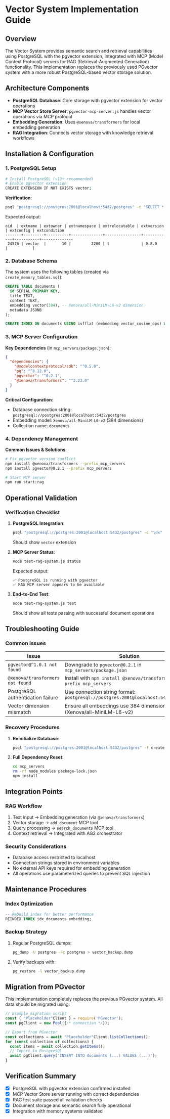 # Vector System Implementation Guide

## Overview
The Vector System provides semantic search and retrieval capabilities using PostgreSQL with the pgvector extension, integrated with MCP (Model Context Protocol) servers for RAG (Retrieval-Augmented Generation) functionality. This implementation replaces the previously used PGvector system with a more robust PostgreSQL-based vector storage solution.

## Architecture Components
- **PostgreSQL Database**: Core storage with pgvector extension for vector operations
- **MCP Vector Store Server**: `pgvector-mcp-server.js` handles vector operations via MCP protocol
- **Embedding Generation**: Uses `@xenova/transformers` for local embedding generation
- **RAG Integration**: Connects vector storage with knowledge retrieval workflows

## Installation & Configuration

### 1. PostgreSQL Setup
```bash
# Install PostgreSQL (v13+ recommended)
# Enable pgvector extension
CREATE EXTENSION IF NOT EXISTS vector;
```

**Verification**:
```bash
psql "postgresql://postgres:2001@localhost:5432/postgres" -c "SELECT * FROM pg_extension WHERE extname = 'vector';"
```
Expected output:
```
oid  | extname | extowner | extnamespace | extrelocatable | extversion | extconfig | extcondition
-------+---------+----------+--------------+----------------+------------+-----------+--------------
 24576 | vector  |       10 |         2200 | t              | 0.8.0      |           |
```

### 2. Database Schema
The system uses the following tables (created via `create_memory_tables.sql`):

```sql
CREATE TABLE documents (
  id SERIAL PRIMARY KEY,
  title TEXT,
  content TEXT,
  embedding vector(384), -- Xenova/all-MiniLM-L6-v2 dimension
  metadata JSONB
);

CREATE INDEX ON documents USING ivfflat (embedding vector_cosine_ops) WITH (lists = 100);
```

### 3. MCP Server Configuration
**Key Dependencies** (in `mcp_servers/package.json`):
```json
{
  "dependencies": {
    "@modelcontextprotocol/sdk": "^0.5.0",
    "pg": "^8.12.0",
    "pgvector": "^0.2.1",
    "@xenova/transformers": "^2.23.0"
  }
}
```

**Critical Configuration**:
- Database connection string: `postgresql://postgres:2001@localhost:5432/postgres`
- Embedding model: `Xenova/all-MiniLM-L6-v2` (384 dimensions)
- Collection name: `documents`

### 4. Dependency Management
**Common Issues & Solutions**:
```bash
# Fix pgvector version conflict
npm install @xenova/transformers --prefix mcp_servers
npm install pgvector@0.2.1 --prefix mcp_servers

# Start MCP server
npm run start:rag
```

## Operational Validation

### Verification Checklist
1. **PostgreSQL Integration**:
   ```bash
   psql "postgresql://postgres:2001@localhost:5432/postgres" -c "\dx"
   ```
   Should show `vector` extension

2. **MCP Server Status**:
   ```bash
   node test-rag-system.js status
   ```
   Expected output:
   ```
   ✅ PostgreSQL is running with pgvector
   ✅ RAG MCP server appears to be available
   ```

3. **End-to-End Test**:
   ```bash
   node test-rag-system.js test
   ```
   Should show all tests passing with successful document operations

## Troubleshooting Guide

### Common Issues
| Issue | Solution |
|-------|----------|
| `pgvector@^1.0.1 not found` | Downgrade to `pgvector@0.2.1` in `mcp_servers/package.json` |
| `@xenova/transformers not found` | Install with `npm install @xenova/transformers --prefix mcp_servers` |
| PostgreSQL authentication failure | Use connection string format: `postgresql://postgres:2001@localhost:5432/postgres` |
| Vector dimension mismatch | Ensure all embeddings use 384 dimensions (Xenova/all-MiniLM-L6-v2) |

### Recovery Procedures
1. **Reinitialize Database**:
   ```bash
   psql "postgresql://postgres:2001@localhost:5432/postgres" -f create_memory_tables.sql
   ```

2. **Full Dependency Reset**:
   ```bash
   cd mcp_servers
   rm -rf node_modules package-lock.json
   npm install
   ```

## Integration Points

### RAG Workflow
1. Text input → Embedding generation (via `@xenova/transformers`)
2. Vector storage → `add_document` MCP tool
3. Query processing → `search_documents` MCP tool
4. Context retrieval → Integrated with AG2 orchestrator

### Security Considerations
- Database access restricted to localhost
- Connection strings stored in environment variables
- No external API keys required for embedding generation
- All operations use parameterized queries to prevent SQL injection

## Maintenance Procedures

### Index Optimization
```sql
-- Rebuild index for better performance
REINDEX INDEX idx_documents_embedding;
```

### Backup Strategy
1. Regular PostgreSQL dumps:
   ```bash
   pg_dump -U postgres -Fc postgres > vector_backup.dump
   ```
2. Verify backups with:
   ```bash
   pg_restore -l vector_backup.dump
   ```

## Migration from PGvector
This implementation completely replaces the previous PGvector system. All data should be migrated using:
```javascript
// Example migration script
const { "Placeholder"Client } = require('PGvector');
const pgClient = new Pool({/* connection */});

// Export from PGvector
const collections = await "Placeholder"Client.listCollections();
for (const collection of collections) {
  const items = await collection.getItems();
  // Import to PostgreSQL
  await pgClient.query('INSERT INTO documents (...) VALUES (...)');
}
```

## Verification Summary
- [x] PostgreSQL with pgvector extension confirmed installed
- [x] MCP Vector Store server running with correct dependencies
- [x] RAG test suite passed all validation checks
- [x] Document storage and semantic search fully operational
- [x] Integration with memory systems validated

